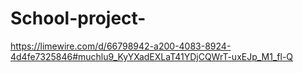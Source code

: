# School-project-
https://limewire.com/d/66798942-a200-4083-8924-4d4fe7325846#muchlu9_KyYXadEXLaT41YDjCQWrT-uxEJp_M1_fl-Q

